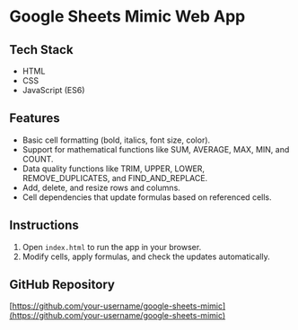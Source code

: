 # Google Sheets Mimic Web App

## Tech Stack
- HTML
- CSS
- JavaScript (ES6)


## Features
- Basic cell formatting (bold, italics, font size, color).
- Support for mathematical functions like SUM, AVERAGE, MAX, MIN, and COUNT.
- Data quality functions like TRIM, UPPER, LOWER, REMOVE_DUPLICATES, and FIND_AND_REPLACE.
- Add, delete, and resize rows and columns.
- Cell dependencies that update formulas based on referenced cells.

## Instructions
1. Open `index.html` to run the app in your browser.
2. Modify cells, apply formulas, and check the updates automatically.

## GitHub Repository
[https://github.com/your-username/google-sheets-mimic](https://github.com/your-username/google-sheets-mimic)
